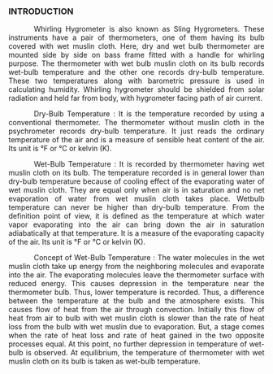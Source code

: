 ### INTRODUCTION<br>

<p style="text-indent:50px;text-align:justify;">Whirling Hygrometer is also known as Sling Hygrometers. These instruments have a pair of thermometers, one of them having its bulb covered with wet muslin cloth. Here, dry and wet bulb thermometer are mounted side by side on bass frame fitted with a handle for whirling purpose. The thermometer with wet bulb muslin cloth on its bulb records wet-bulb temperature and the other one records dry-bulb temperature. These two temperatures along with barometric pressure is used in calculating humidity. Whirling hygrometer should be shielded from solar radiation and held far from body, with hygrometer facing path of air current. </p>

<p style="text-indent:50px;text-align:justify;">Dry-Bulb Temperature : It is the temperature recorded by using a conventional thermometer. The thermometer without muslin cloth in the psychrometer records dry-bulb temperature. It just reads the ordinary temperature of the air and is a measure of sensible heat content of the air. Its unit is °F or °C or kelvin (K). 
</p>

<p style="text-indent:50px;text-align:justify;">Wet-Bulb Temperature : It is recorded by thermometer having wet muslin cloth on its bulb. The temperature recorded is in general lower than dry-bulb temperature because of cooling effect of the evaporating water of wet muslin cloth. They are equal only when air is in saturation and no net evaporation of water from wet muslin cloth takes place. Wetbulb temperature can never be higher than dry-bulb temperature. From the definition point of view, it is defined as the temperature at which water vapor evaporating into the air can bring down the air in saturation adiabatically at that temperature. It is a measure of the evaporating capacity of the air. Its unit is °F or °C or kelvin (K).
</p>

<p style="text-indent:50px;text-align:justify;">Concept of Wet-Bulb Temperature : The water molecules in the wet muslin cloth take up energy from the neighboring molecules and evaporate into the air. The evaporating molecules leave the thermometer surface with reduced energy. This causes depression in the temperature near the thermometer bulb. Thus, lower temperature is recorded. Thus, a difference between the temperature at the bulb and the atmosphere exists. This causes flow of heat from the air through convection. Initially this flow of heat from air to bulb with wet muslin cloth is slower than the rate of heat loss from the bulb with wet muslin due to evaporation. But, a stage comes when the rate of heat loss and rate of heat gained in the two opposite processes equal. At this point, no further depression in temperature of wet-bulb is observed. At equilibrium, the temperature of thermometer with wet muslin cloth on its bulb is taken as wet-bulb temperature.
</p>